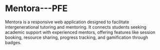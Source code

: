 # Mentora---PFE
Mentora is a responsive web application designed to facilitate intergenerational tutoring and mentoring. It connects students seeking academic support with experienced mentors, offering features like session booking, resource sharing, progress tracking, and gamification through badges.
